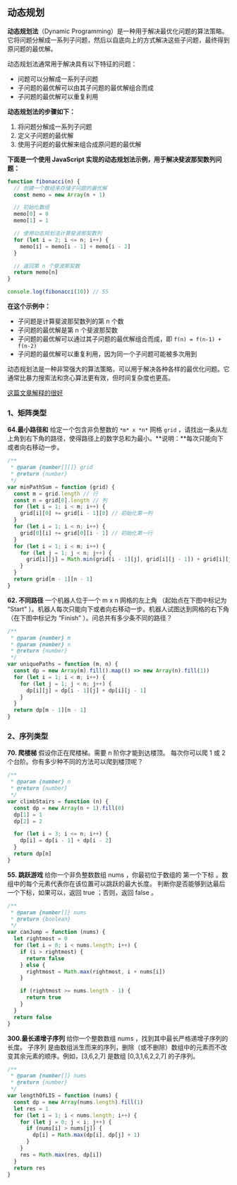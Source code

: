 ## 动态规划

**动态规划法**（Dynamic Programming）是一种用于解决最优化问题的算法策略。它将问题分解成一系列子问题，然后以自底向上的方式解决这些子问题，最终得到原问题的最优解。

动态规划法通常用于解决具有以下特征的问题：

- 问题可以分解成一系列子问题
- 子问题的最优解可以由其子问题的最优解组合而成
- 子问题的最优解可以重复利用

**动态规划法的步骤如下：**

1. 将问题分解成一系列子问题
2. 定义子问题的最优解
3. 使用子问题的最优解来组合成原问题的最优解

**下面是一个使用 JavaScript 实现的动态规划法示例，用于解决斐波那契数列问题：**

```javascript
function fibonacci(n) {
  // 创建一个数组来存储子问题的最优解
  const memo = new Array(n + 1)

  // 初始化数组
  memo[0] = 0
  memo[1] = 1

  // 使用动态规划法计算斐波那契数列
  for (let i = 2; i <= n; i++) {
    memo[i] = memo[i - 1] + memo[i - 2]
  }

  // 返回第 n 个斐波那契数
  return memo[n]
}

console.log(fibonacci(10)) // 55
```

**在这个示例中：**

- 子问题是计算斐波那契数列的第 n 个数
- 子问题的最优解是第 n 个斐波那契数
- 子问题的最优解可以通过其子问题的最优解组合而成，即 `f(n) = f(n-1) + f(n-2)`
- 子问题的最优解可以重复利用，因为同一个子问题可能被多次用到

动态规划法是一种非常强大的算法策略，可以用于解决各种各样的最优化问题。它通常比暴力搜索法和贪心算法更有效，但时间复杂度也更高。

[这篇文章解释的很好](https://juejin.cn/post/6951922898638471181)

### 1、矩阵类型

**64.最小路径和**
给定一个包含非负整数的 `*m* x *n*` 网格 `grid` ，请找出一条从左上角到右下角的路径，使得路径上的数字总和为最小。**说明：**每次只能向下或者向右移动一步。

```js
/**
 * @param {number[][]} grid
 * @return {number}
 */
var minPathSum = function (grid) {
  const m = grid.length // 行
  const n = grid[0].length // 列
  for (let i = 1; i < m; i++) {
    grid[i][0] += grid[i - 1][0] // 初始化第一列
  }
  for (let i = 1; i < n; i++) {
    grid[0][i] += grid[0][i - 1] // 初始化第一行
  }
  for (let i = 1; i < m; i++) {
    for (let j = 1; j < n; j++) {
      grid[i][j] = Math.min(grid[i - 1][j], grid[i][j - 1]) + grid[i][j] // 计算剩下的格子
    }
  }
  return grid[m - 1][n - 1]
}
```

**62. 不同路径**
一个机器人位于一个 m x n 网格的左上角 （起始点在下图中标记为 “Start” ）。机器人每次只能向下或者向右移动一步。机器人试图达到网格的右下角（在下图中标记为 “Finish” ）。问总共有多少条不同的路径？

```js
/**
 * @param {number} m
 * @param {number} n
 * @return {number}
 */
var uniquePaths = function (m, n) {
  const dp = new Array(m).fill().map(() => new Array(n).fill(1))
  for (let i = 1; i < m; i++) {
    for (let j = 1; j < n; j++) {
      dp[i][j] = dp[i - 1][j] + dp[i][j - 1]
    }
  }
  return dp[m - 1][n - 1]
}
```

### 2、序列类型

**70. 爬楼梯**
假设你正在爬楼梯。需要 n 阶你才能到达楼顶。
每次你可以爬 1 或 2 个台阶。你有多少种不同的方法可以爬到楼顶呢？

```js
/**
 * @param {number} n
 * @return {number}
 */
var climbStairs = function (n) {
  const dp = new Array(n + 1).fill(0)
  dp[1] = 1
  dp[2] = 2

  for (let i = 3; i <= n; i++) {
    dp[i] = dp[i - 1] + dp[i - 2]
  }
  return dp[n]
}
```

**55. 跳跃游戏**
给你一个非负整数数组 nums ，你最初位于数组的 第一个下标 。数组中的每个元素代表你在该位置可以跳跃的最大长度。
判断你是否能够到达最后一个下标，如果可以，返回 true ；否则，返回 false 。

```js
/**
 * @param {number[]} nums
 * @return {boolean}
 */
var canJump = function (nums) {
  let rightmost = 0
  for (let i = 0; i < nums.length; i++) {
    if (i > rightmost) {
      return false
    } else {
      rightmost = Math.max(rightmost, i + nums[i])
    }

    if (rightmost >= nums.length - 1) {
      return true
    }
  }
  return false
}
```

**300.最长递增子序列**
给你一个整数数组 nums ，找到其中最长严格递增子序列的长度。
子序列 是由数组派生而来的序列，删除（或不删除）数组中的元素而不改变其余元素的顺序。例如，[3,6,2,7] 是数组 [0,3,1,6,2,2,7] 的子序列。

```js
/**
 * @param {number[]} nums
 * @return {number}
 */
var lengthOfLIS = function (nums) {
  const dp = new Array(nums.length).fill(1)
  let res = 1
  for (let i = 1; i < nums.length; i++) {
    for (let j = 0; j < i; j++) {
      if (nums[i] > nums[j]) {
        dp[i] = Math.max(dp[i], dp[j] + 1)
      }
    }
    res = Math.max(res, dp[i])
  }
  return res
}
```

